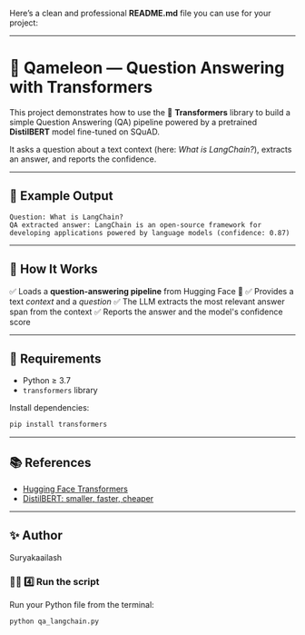 Here’s a clean and professional **README.md** file you can use for your project:

---

# 🦎 Qameleon — Question Answering with Transformers

This project demonstrates how to use the 🤗 **Transformers** library to build a simple Question Answering (QA) pipeline powered by a pretrained **DistilBERT** model fine-tuned on SQuAD.

It asks a question about a text context (here: *What is LangChain?*), extracts an answer, and reports the confidence.

---

## 📄 Example Output

```
Question: What is LangChain?
QA extracted answer: LangChain is an open-source framework for developing applications powered by language models (confidence: 0.87)
```

---

## 🚀 How It Works

✅ Loads a **question-answering pipeline** from Hugging Face 🤗
✅ Provides a text *context* and a *question*
✅ The LLM extracts the most relevant answer span from the context
✅ Reports the answer and the model's confidence score

---

## 🧰 Requirements

* Python ≥ 3.7
* `transformers` library

Install dependencies:

```bash
pip install transformers
```

---

## 📚 References

* [Hugging Face Transformers](https://huggingface.co/docs/transformers/index)
* [DistilBERT: smaller, faster, cheaper](https://arxiv.org/abs/1910.01108)

---

## ✨ Author

Suryakaailash

### 🏃‍♀️ 4️⃣ Run the script

Run your Python file from the terminal:

```bash
python qa_langchain.py
```

